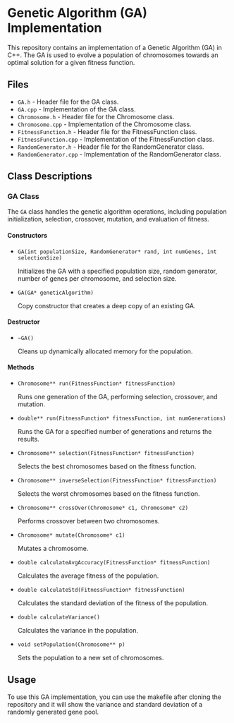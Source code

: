 # Genetic Algorithm (GA) Implementation

This repository contains an implementation of a Genetic Algorithm (GA) in C++. The GA is used to evolve a population of chromosomes towards an optimal solution for a given fitness function.

## Files

- `GA.h` - Header file for the GA class.
- `GA.cpp` - Implementation of the GA class.
- `Chromosome.h` - Header file for the Chromosome class.
- `Chromosome.cpp` - Implementation of the Chromosome class.
- `FitnessFunction.h` - Header file for the FitnessFunction class.
- `FitnessFunction.cpp` - Implementation of the FitnessFunction class.
- `RandomGenerator.h` - Header file for the RandomGenerator class.
- `RandomGenerator.cpp` - Implementation of the RandomGenerator class.

## Class Descriptions

### GA Class

The `GA` class handles the genetic algorithm operations, including population initialization, selection, crossover, mutation, and evaluation of fitness.

#### Constructors

- `GA(int populationSize, RandomGenerator* rand, int numGenes, int selectionSize)`

  Initializes the GA with a specified population size, random generator, number of genes per chromosome, and selection size.

- `GA(GA* geneticAlgorithm)`

  Copy constructor that creates a deep copy of an existing GA.

#### Destructor

- `~GA()`

  Cleans up dynamically allocated memory for the population.

#### Methods

- `Chromosome** run(FitnessFunction* fitnessFunction)`

  Runs one generation of the GA, performing selection, crossover, and mutation.

- `double** run(FitnessFunction* fitnessFunction, int numGenerations)`

  Runs the GA for a specified number of generations and returns the results.

- `Chromosome** selection(FitnessFunction* fitnessFunction)`

  Selects the best chromosomes based on the fitness function.

- `Chromosome** inverseSelection(FitnessFunction* fitnessFunction)`

  Selects the worst chromosomes based on the fitness function.

- `Chromosome** crossOver(Chromosome* c1, Chromosome* c2)`

  Performs crossover between two chromosomes.

- `Chromosome* mutate(Chromosome* c1)`

  Mutates a chromosome.

- `double calculateAvgAccuracy(FitnessFunction* fitnessFunction)`

  Calculates the average fitness of the population.

- `double calculateStd(FitnessFunction* fitnessFunction)`

  Calculates the standard deviation of the fitness of the population.

- `double calculateVariance()`

  Calculates the variance in the population.

- `void setPopulation(Chromosome** p)`

  Sets the population to a new set of chromosomes.

## Usage

To use this GA implementation, you can use the makefile after cloning the repository and it will show the variance and standard deviation of a randomly generated gene pool.
